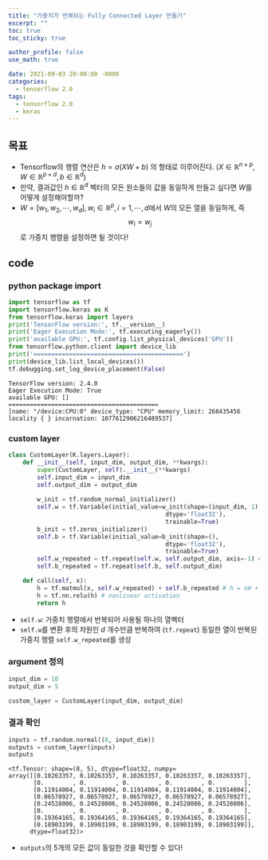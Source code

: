 ```yaml
---
title: "가중치가 반복되는 Fully Connected Layer 만들기"
excerpt: ""
toc: true
toc_sticky: true

author_profile: false
use_math: true

date: 2021-09-03 20:00:00 -0000
categories: 
  - tensorflow 2.0
tags:
  - tensorflow 2.0
  - keras
---
```


## 목표
- Tensorflow의 행렬 연산은 $h = \sigma(X W + b)$ 의 형태로 이루어진다. ($X \in \mathbb{R}^{n \times p}, W \in \mathbb{R}^{p \times d}, b \in \mathbb{R}^d$)
- 만약, 결과값인 $h \in \mathbb{R}^d$ 벡터의 모든 원소들의 값을 동일하게 만들고 싶다면 $W$를 어떻게 설정해야할까?
- $W=[w_1, w_2, \cdots, w_d], w_i \in \mathbb{R}^p, i=1,\cdots,d$에서 $W$의 모든 열을 동일하게, 즉 $$w_i = w_j$$ 로 가중치 행렬을 설정하면 될 것이다!

## code

### python package import

```python
import tensorflow as tf
import tensorflow.keras as K
from tensorflow.keras import layers
print('TensorFlow version:', tf.__version__)
print('Eager Execution Mode:', tf.executing_eagerly())
print('available GPU:', tf.config.list_physical_devices('GPU'))
from tensorflow.python.client import device_lib
print('==========================================')
print(device_lib.list_local_devices())
tf.debugging.set_log_device_placement(False)
```
```
TensorFlow version: 2.4.0 
Eager Execution Mode: True 
available GPU: [] 
========================================== 
[name: "/device:CPU:0" device_type: "CPU" memory_limit: 268435456 locality { } incarnation: 1077612906216489537]
```

### custom layer

```python
class CustomLayer(K.layers.Layer):
    def __init__(self, input_dim, output_dim, **kwargs):
        super(CustomLayer, self).__init__(**kwargs)
        self.input_dim = input_dim
        self.output_dim = output_dim
        
        w_init = tf.random_normal_initializer()
        self.w = tf.Variable(initial_value=w_init(shape=(input_dim, 1),
                                            dtype='float32'),
                                            trainable=True)
        b_init = tf.zeros_initializer()
        self.b = tf.Variable(initial_value=b_init(shape=(),
                                            dtype='float32'),
                                            trainable=True)
        self.w_repeated = tf.repeat(self.w, self.output_dim, axis=-1) # 가중치 벡터 반복을 통해 가중치 행렬 정의
        self.b_repeated = tf.repeat(self.b, self.output_dim)

    def call(self, x):
        h = tf.matmul(x, self.w_repeated) + self.b_repeated # h = xW + b
        h = tf.nn.relu(h) # nonlinear activation
        return h
```

- `self.w`: 가중치 행렬에서 반복되어 사용될 하나의 열벡터
- `self.w`를 변환 후의 차원인 $d$ 개수만큼 반복하여 (`tf.repeat`) 동일한 열이 반복된 가중치 행렬 `self.w_repeated`를 생성

### argument 정의

```python
input_dim = 10
output_dim = 5

custom_layer = CustomLayer(input_dim, output_dim)
```

### 결과 확인

```python
inputs = tf.random.normal((8, input_dim))
outputs = custom_layer(inputs)
outputs
```

```
<tf.Tensor: shape=(8, 5), dtype=float32, numpy=
array([[0.10263357, 0.10263357, 0.10263357, 0.10263357, 0.10263357],
       [0.        , 0.        , 0.        , 0.        , 0.        ],
       [0.11914004, 0.11914004, 0.11914004, 0.11914004, 0.11914004],
       [0.06578927, 0.06578927, 0.06578927, 0.06578927, 0.06578927],
       [0.24528006, 0.24528006, 0.24528006, 0.24528006, 0.24528006],
       [0.        , 0.        , 0.        , 0.        , 0.        ],
       [0.19364165, 0.19364165, 0.19364165, 0.19364165, 0.19364165],
       [0.18903199, 0.18903199, 0.18903199, 0.18903199, 0.18903199]],
      dtype=float32)>
```

- `outputs`의 5개의 모든 값이 동일한 것을 확인할 수 있다!
<!--stackedit_data:
eyJoaXN0b3J5IjpbLTg2MDg4Mzc2M119
-->